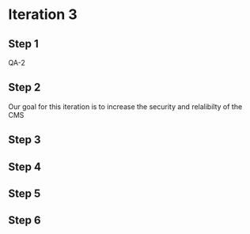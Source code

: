 # Iteration 3

## Step 1

QA-2

## Step 2

Our goal for this iteration is to increase the security and relalibilty of the CMS

## Step 3

## Step 4

## Step 5

## Step 6